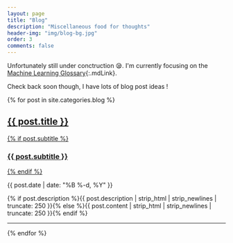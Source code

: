 ```yaml
---
layout: page
title: "Blog"
description: "Miscellaneous food for thoughts"
header-img: "img/blog-bg.jpg"
order: 3
comments: false
---
```


Unfortunately still under conctruction :sleepy:. I'm currently focusing on the [Machine Learning Glossary](/machine-learning-glossary/){:.mdLink}.

Check back soon though, I have lots of blog post ideas ! 

{% for post in site.categories.blog %}
<div class="post-preview">
    <a href="{{ post.url | prepend: site.baseurl }}">
        <h2 class="post-title">            {{ post.title }}
        </h2>
        {% if post.subtitle %}
        <h3 class="post-subtitle">
            {{ post.subtitle }}
        </h3>
        {% endif %}
    </a>
    <p class="post-meta">{{ post.date | date: "%B %-d, %Y" }}</p>
    <p class="description">{% if post.description %}{{ post.description | strip_html | strip_newlines | truncate: 250 }}{% else %}{{ post.content | strip_html | strip_newlines | truncate: 250 }}{% endif %}</p>
</div>
<hr>
{% endfor %}


  